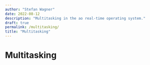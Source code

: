 ```yaml
---
author: "Stefan Wagner"
date: 2022-08-12
description: "Multitasking in the ao real-time operating system."
draft: true
permalink: /multitasking/
title: "Multitasking"
---
```


# Multitasking
